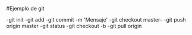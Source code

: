 #Ejemplo de git

-git init
-git add <archivo>
-git commit -m 'Mensaje'
-git checkout master-
-git push origin master
-git status
-git checkout -b <branch-name>
-git pull origin <branch-name>



